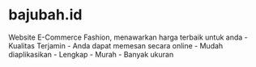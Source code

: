 # bajubah.id
Website E-Commerce Fashion, menawarkan harga terbaik untuk anda
    - Kualitas Terjamin
    - Anda dapat memesan secara online
    - Mudah diaplikasikan
    - Lengkap
    - Murah
    - Banyak ukuran

